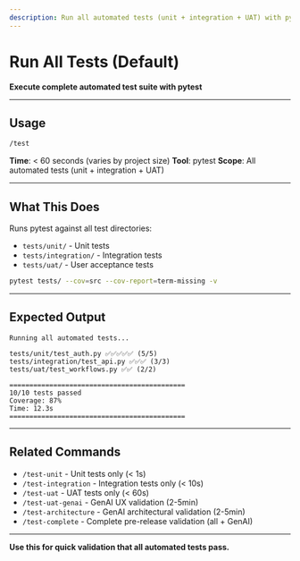 ```yaml
---
description: Run all automated tests (unit + integration + UAT) with pytest (< 60s)
---
```


# Run All Tests (Default)

**Execute complete automated test suite with pytest**

---

## Usage

```bash
/test
```

**Time**: < 60 seconds (varies by project size)
**Tool**: pytest
**Scope**: All automated tests (unit + integration + UAT)

---

## What This Does

Runs pytest against all test directories:
- `tests/unit/` - Unit tests
- `tests/integration/` - Integration tests
- `tests/uat/` - User acceptance tests

```bash
pytest tests/ --cov=src --cov-report=term-missing -v
```

---

## Expected Output

```
Running all automated tests...

tests/unit/test_auth.py ✅✅✅✅✅ (5/5)
tests/integration/test_api.py ✅✅✅ (3/3)
tests/uat/test_workflows.py ✅✅ (2/2)

============================================
10/10 tests passed
Coverage: 87%
Time: 12.3s
============================================
```

---

## Related Commands

- `/test-unit` - Unit tests only (< 1s)
- `/test-integration` - Integration tests only (< 10s)
- `/test-uat` - UAT tests only (< 60s)
- `/test-uat-genai` - GenAI UX validation (2-5min)
- `/test-architecture` - GenAI architectural validation (2-5min)
- `/test-complete` - Complete pre-release validation (all + GenAI)

---

**Use this for quick validation that all automated tests pass.**
